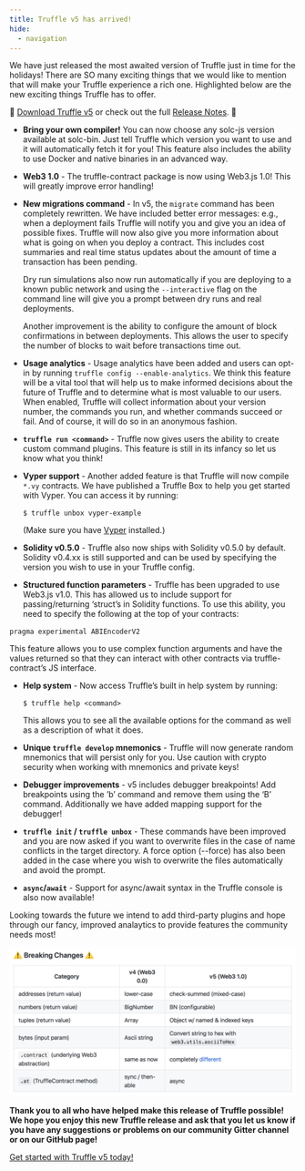 ```yaml
---
title: Truffle v5 has arrived!
hide:
  - navigation
---
```


We have just released the most awaited version of Truffle just in time for the
holidays! There are SO many exciting things that we would like to mention that
will make your Truffle experience a rich one. Highlighted below are the new
exciting things Truffle has to offer.

👯    [Download Truffle v5](/truffle) or check out the
full [Release Notes](https://github.com/trufflesuite/truffle/releases/tag/v5.0.0).    👯

- **Bring your own compiler!** You can now choose any solc-js version
  available at solc-bin. Just tell Truffle which version you want to use and it
  will automatically fetch it for you! This feature also includes the ability to
  use Docker and native binaries in an advanced way.

- **Web3 1.0** - The truffle-contract package is now using Web3.js 1.0! This
  will greatly improve error handling!

- **New migrations command** - In v5, the `migrate` command has been completely
  rewritten. We have included better error messages: e.g., when a deployment fails
  Truffle will notify you and give you an idea of possible fixes. Truffle will
  now also give you more information about what is going on when you deploy a
  contract. This includes cost summaries and real time status updates about the
  amount of time a transaction has been pending.

  Dry run simulations also now run automatically if you are deploying to a known
  public network and using the `--interactive` flag on the command line will give
  you a prompt between dry runs and real deployments.

  Another improvement is the ability to configure the amount of block confirmations
  in between deployments. This allows the user to specify the number of blocks to
  wait before transactions time out.

- **Usage analytics** - Usage analytics have been added and users can opt-in by
  running `truffle config --enable-analytics`. We think this feature will be a
  vital tool that will help us to make informed decisions about the future of Truffle
  and to determine what is most valuable to our users. When enabled, Truffle will
  collect information about your version number, the commands you run, and
  whether commands succeed or fail. And of course, it will do so in an anonymous
  fashion.

- **`truffle run <command>`** -  Truffle now gives users the ability to create
  custom command plugins. This feature is still in its infancy so let us know
  what you think!

- **Vyper support** - Another added feature is that Truffle will now compile
  `*.vy` contracts. We have published a Truffle Box to help you get started
  with Vyper. You can access it by running:

  ```shell
  $ truffle unbox vyper-example
  ```

  (Make sure you have [Vyper](https://vyper.readthedocs.io/en/latest/installing-vyper.html) installed.)

- **Solidity v0.5.0** - Truffle also now ships with Solidity v0.5.0 by default.
  Solidity v0.4.xx is still supported and can be used by specifying the version
  you wish to use in your Truffle config.

-  **Structured function parameters** - Truffle has been upgraded to use
   Web3.js v1.0. This has allowed us to include support for passing/returning
   ‘struct’s in Solidity functions. To use this ability, you need to specify the
   following at the top of your contracts:

  ```solidity
  pragma experimental ABIEncoderV2
  ```

  This feature allows you to use complex function arguments and have the values
  returned so that they can interact with other contracts via truffle-contract’s
  JS interface.

- **Help system** - Now access Truffle’s built in help system by running:
  ```shell
  $ truffle help <command>
  ```

  This allows you to see all the available options for the command as well as a
  description of what it does.

- **Unique `truffle develop` mnemonics** - Truffle will now generate random mnemonics
  that will persist only for you. Use caution with crypto security when working
  with mnemonics and private keys!

- **Debugger improvements** - v5 includes debugger breakpoints! Add breakpoints
  using the ’b’ command and remove them using the ‘B’ command. Additionally we
  have added mapping support for the debugger!

- **`truffle init` / `truffle unbox`** - These commands have been improved and
  you are now asked if you want to overwrite files in the case of name conflicts
  in the target directory. A force option (--force) has also been added in the
  case where you wish to overwrite the files automatically and avoid the
  prompt.

- **`async`/`await`** - Support for async/await syntax in the Truffle console
  is also now available!

Looking towards the future we intend to add third-party plugins and
hope through our fancy, improved analaytics to provide features the community
needs most!

![V5 Breaking Changes](/img/blog/truffle-v5-blog-media/breaking-changes-photo-v5.png)

**Thank you to all who have helped make this release of Truffle possible! We
hope you enjoy this new Truffle release and ask that you let us know if you have
any suggestions or problems on our community Gitter channel or on our GitHub
page!**

[Get started with Truffle v5 today!](/truffle)
